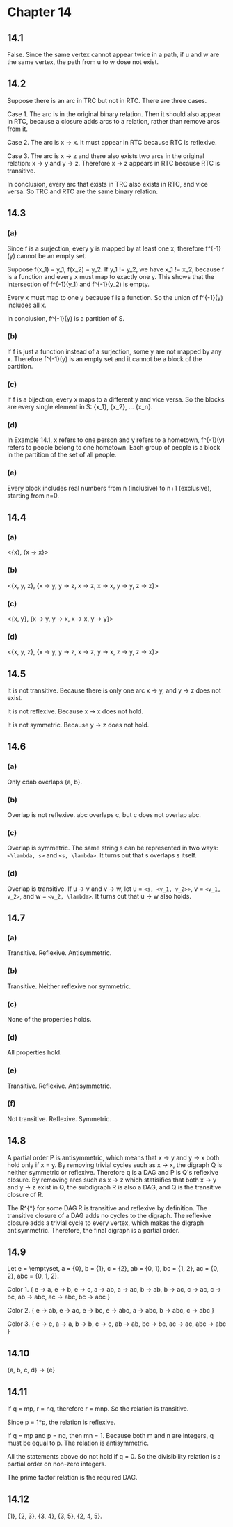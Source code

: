 # Chapter 14

## 14.1

False. Since the same vertex cannot appear twice in a path, if u and w are the same vertex, the path from u to w dose not exist.

## 14.2

Suppose there is an arc in TRC but not in RTC. There are three cases.

Case 1. The arc is in the original binary relation. Then it should also appear in RTC, because a closure adds arcs to a relation, rather than remove arcs from it.

Case 2. The arc is x -> x. It must appear in RTC because RTC is reflexive.

Case 3. The arc is x -> z and there also exists two arcs in the original relation: x -> y and y -> z. Therefore x -> z appears in RTC because RTC is transitive.

In conclusion, every arc that exists in TRC also exists in RTC, and vice versa. So TRC and RTC are the same binary relation.

## 14.3

### (a)

Since f is a surjection, every y is mapped by at least one x, therefore f^{-1}(y) cannot be an empty set.

Suppose f(x_1) = y_1, f(x_2) = y_2. If y_1 != y_2, we have x_1 != x_2, because f is a function and every x must map to exactly one y. This shows that the intersection of f^{-1}(y_1) and f^{-1}(y_2) is empty.

Every x must map to one y because f is a function. So the union of f^{-1}(y) includes all x.

In conclusion, f^{-1}(y) is a partition of S.

### (b)

If f is just a function instead of a surjection, some y are not mapped by any x. Therefore f^{-1}(y) is an empty set and it cannot be a block of the partition.

### (c)

If f is a bijection, every x maps to a different y and vice versa. So the blocks are every single element in S: {x_1}, {x_2}, ... {x_n}.

### (d)

In Example 14.1, x refers to one person and y refers to a hometown, f^{-1}(y) refers to people belong to one hometown. Each group of people is a block in the partition of the set of all people.

### (e)

Every block includes real numbers from n (inclusive) to n+1 (exclusive), starting from n=0.

## 14.4

### (a)

<{x}, {x -> x}>

### (b)

<{x, y, z}, {x -> y, y -> z, x -> z, x -> x, y -> y, z -> z}>

### (c)

<{x, y}, {x -> y, y -> x, x -> x, y -> y}>

### (d)

<{x, y, z}, {x -> y, y -> z, x -> z, y -> x, z -> y, z -> x}>

## 14.5

It is not transitive. Because there is only one arc x -> y, and y -> z does not exist.

It is not reflexive. Because x -> x does not hold.

It is not symmetric. Because y -> z does not hold.

## 14.6

### (a)

Only cdab overlaps {a, b}.

### (b)

Overlap is not reflexive. abc overlaps c, but c does not overlap abc.

### (c)

Overlap is symmetric. The same string s can be represented in two ways: `<\lambda, s>` and `<s, \lambda>`. It turns out that s overlaps s itself.

### (d)

Overlap is transitive. If u -> v and v -> w, let u = `<s, <v_1, v_2>>`, v = `<v_1, v_2>`, and w = `<v_2, \lambda>`. It turns out that u -> w also holds.

## 14.7

### (a)

Transitive. Reflexive. Antisymmetric.

### (b)

Transitive. Neither reflexive nor symmetric.

### (c)

None of the properties holds.

### (d)

All properties hold.

### (e)

Transitive. Reflexive. Antisymmetric.

### (f)

Not transitive. Reflexive. Symmetric.

## 14.8

A partial order P is antisymmetric, which means that x -> y and y -> x both hold only if x = y. By removing trivial cycles such as x -> x, the digraph Q is neither symmetric or reflexive. Therefore q is a DAG and P is Q's reflexive closure. By removing arcs such as x -> z which statisifies that both x -> y and y -> z exist in Q, the subdigraph R is also a DAG, and Q is the transitive closure of R.

The R^{*} for some DAG R is transitive and reflexive by definition. The transitive closure of a DAG adds no cycles to the digraph. The reflexive closure adds a trivial cycle to every vertex, which makes the digraph antisymmetric. Therefore, the final digraph is a partial order.

## 14.9

Let e = \emptyset, a = {0}, b = {1}, c = {2}, ab = {0, 1}, bc = {1, 2}, ac = {0, 2}, abc = {0, 1, 2}.

Color 1. {
    e -> a, e -> b, e -> c,
    a -> ab, a -> ac,
    b -> ab, b -> ac,
    c -> ac, c -> bc,
    ab -> abc, ac -> abc, bc -> abc
}

Color 2. {
    e -> ab, e -> ac, e -> bc, e -> abc,
    a -> abc, b -> abc, c -> abc
}

Color 3. {
    e -> e, a -> a, b -> b, c -> c,
    ab -> ab, bc -> bc, ac -> ac,
    abc -> abc
}

## 14.10

{a, b, c, d} -> {e}

## 14.11

If q = mp, r = nq, therefore r = mnp. So the relation is transitive.

Since p = 1*p, the relation is reflexive.

If q = mp and p = nq, then mn = 1. Because both m and n are integers, q must be equal to p. The relation is antisymmetric.

All the statements above do not hold if q = 0. So the divisibility relation is a partial order on non-zero integers.

The prime factor relation is the required DAG.

## 14.12

{1}, {2, 3}, {3, 4}, {3, 5}, {2, 4, 5}.
